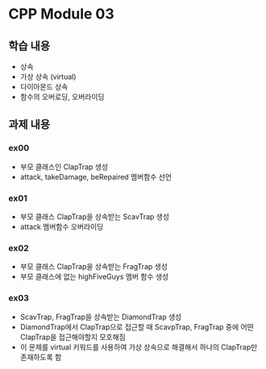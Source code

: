 # CPP Module 03

## 학습 내용
- 상속
- 가상 상속 (virtual)
- 다이아몬드 상속
- 함수의 오버로딩, 오버라이딩

## 과제 내용

### ex00
- 부모 클래스인 ClapTrap 생성
- attack, takeDamage, beRepaired 멤버함수 선언

### ex01
- 부모 클래스 ClapTrap을 상속받는 ScavTrap 생성
- attack 멤버함수 오버라이딩

### ex02
- 부모 클래스 ClapTrap을 상속받는 FragTrap 생성
- 부모 클래스에 없는 highFiveGuys 멤버 함수 생성

### ex03
- ScavTrap, FragTrap을 상속받는 DiamondTrap 생성
- DiamondTrap에서 ClapTrap으로 접근할 때 ScavpTrap, FragTrap 중에 어떤 ClapTrap을 접근해야할지 모호해짐
- 이 문제를 virtual 키워드를 사용하여 가상 상속으로 해결해서 하나의 ClapTrap만 존재하도록 함
